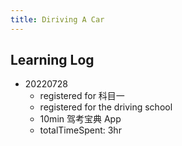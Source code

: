 ```yaml
---
title: Diriving A Car
---
```




## Learning Log

- 20220728
  - registered for 科目一
  - registered for the driving school
  - 10min 驾考宝典 App
  - totalTimeSpent: 3hr